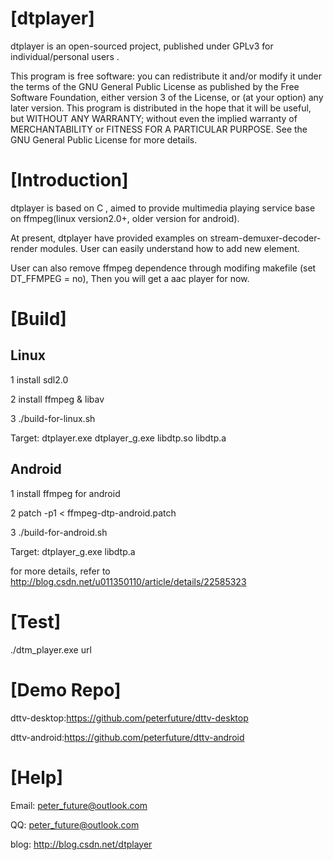 [dtplayer]
========

dtplayer is an open-sourced project, published under GPLv3 for individual/personal users .

This program is free software: you can redistribute it and/or modify it under the terms of the GNU General Public License as published by the Free Software Foundation, either version 3 of the License, or (at your option) any later version. This program is distributed in the hope that it will be useful, but WITHOUT ANY WARRANTY; without even the implied warranty of MERCHANTABILITY or FITNESS FOR A PARTICULAR PURPOSE. See the GNU General Public License for more details.

[Introduction]
========

dtplayer is based on C , aimed to provide multimedia playing service base on ffmpeg(linux version2.0+, older version for android).

At present, dtplayer have provided examples on stream-demuxer-decoder-render modules. User can easily understand how to add new element.

User can also remove ffmpeg dependence through modifing makefile (set DT_FFMPEG = no), Then you will get a aac player for now.

[Build]
========

Linux
----------------

1 install sdl2.0

2 install ffmpeg & libav

3 ./build-for-linux.sh

Target: dtplayer.exe dtplayer_g.exe libdtp.so libdtp.a

Android
----------------

1 install ffmpeg for android

2 patch -p1 < ffmpeg-dtp-android.patch

3 ./build-for-android.sh

Target: dtplayer_g.exe libdtp.a

for more details, refer to http://blog.csdn.net/u011350110/article/details/22585323

[Test]
========

./dtm_player.exe url

[Demo Repo]
========

dttv-desktop:https://github.com/peterfuture/dttv-desktop

dttv-android:https://github.com/peterfuture/dttv-android

[Help]
=========

Email: peter_future@outlook.com 

QQ: peter_future@outlook.com

blog: http://blog.csdn.net/dtplayer
